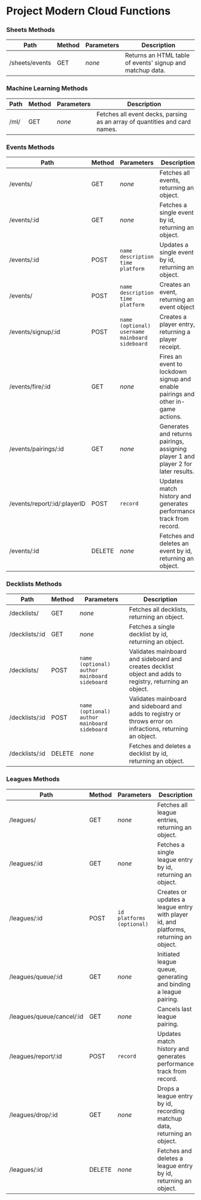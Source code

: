 # Project Modern Cloud Functions

### Sheets Methods
Path | Method | Parameters | Description
--- | --- | --- | ---
   /sheets/events | GET | *none* | Returns an HTML table of events' signup and matchup data.

### Machine Learning Methods
Path | Method | Parameters | Description
--- | --- | --- | ---
   /ml/ | GET | *none* | Fetches all event decks, parsing as an array of quantities and card names.

### Events Methods

Path | Method | Parameters | Description
--- | --- | --- | ---
   /events/ | GET | *none* | Fetches all events, returning an object.
   /events/:id | GET | *none* | Fetches a single event by id, returning an object.
   /events/:id | POST | `name` `description` `time` `platform` | Updates a single event by id, returning an object.
   /events/ | POST | `name` `description` `time` `platform` | Creates an event, returning an event object.
   /events/signup/:id | POST | `name (optional)` `username` `mainboard` `sideboard` | Creates a player entry, returning a player receipt.
   /events/fire/:id | GET | *none* | Fires an event to lockdown signup and enable pairings and other in-game actions.
   /events/pairings/:id | GET | *none* | Generates and returns pairings, assigning player 1 and player 2 for later results.
   /events/report/:id/:playerID | POST | `record` | Updates match history and generates performance track from record.
   /events/:id | DELETE | *none* | Fetches and deletes an event by id, returning an object.

### Decklists Methods

Path | Method | Parameters | Description
--- | --- | --- | ---
   /decklists/ | GET | *none* | Fetches all decklists, returning an object.
   /decklists/:id | GET | *none* | Fetches a single decklist by id, returning an object.
   /decklists/ | POST | `name (optional)` `author` `mainboard` `sideboard` | Validates mainboard and sideboard and creates decklist object and adds to registry, returning an object.
   /decklists/:id | POST | `name (optional)` `author` `mainboard` `sideboard` | Validates mainboard and sideboard and adds to registry or throws error on infractions, returning an object.
   /decklists/:id | DELETE | *none* | Fetches and deletes a decklist by id, returning an object.

### Leagues Methods

Path | Method | Parameters | Description
--- | --- | --- | ---
   /leagues/ | GET | *none* | Fetches all league entries, returning an object.
   /leagues/:id | GET | *none* | Fetches a single league entry by id, returning an object.
   /leagues/:id | POST | `id` `platforms (optional)` | Creates or updates a league entry with player id, and platforms, returning an object.
   /leagues/queue/:id | GET | *none* | Initiated league queue, generating and binding a league pairing.
   /leagues/queue/cancel/:id | GET | *none* | Cancels last league pairing.
   /leagues/report/:id | POST | `record` | Updates match history and generates performance track from record.
   /leagues/drop/:id | GET | *none* | Drops a league entry by id, recording matchup data, returning an object.
   /leagues/:id | DELETE | *none* | Fetches and deletes a league entry by id, returning an object.
